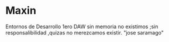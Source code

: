 # Maxin
Entornos de Desarrollo 1ero DAW
sin memoria no existimos ;sin responsalibilidad ,quizas no merezcamos existir. "jose saramago"
